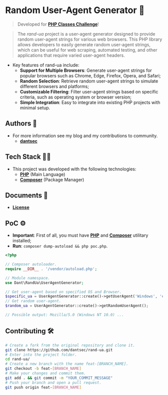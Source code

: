 # Random User-Agent Generator 🤖

> Developed for [**PHP Classes Challenge**](https://www.phpclasses.org/blog/post/372-How-to-Win-a-Big-PHP-ElePHPant-Plush-Mascott-Every-Month-and-Innovation-Award-Certificates.html)!

> The _rand-ua_ project is a user-agent generator designed to provide random user-agent strings for various web browsers. This PHP library allows developers to easily generate random user-agent strings, which can be useful for web scraping, automated testing, and other applications that require varied user-agent headers.

- Key features of rand-ua include:
  - **Support for Multiple Browsers**: Generate user-agent strings for popular browsers such as Chrome, Edge, Firefox, Opera, and Safari;
  - **Random Selection**: Retrieve random user-agent strings to simulate different browsers and platforms;
  - **Customizable Filtering**: Filter user-agent strings based on specific criteria, such as operating system or browser version;
  - **Simple Integration**: Easy to integrate into existing PHP projects with minimal setup.

## Authors 👥

- For more information see my blog and my contributions to community.
  - [**dantsec**](https://www.github.com/dantsec)

## Tech Stack 🧑‍💻

- This project was developed with the following technologies:
  - [**PHP**](https://www.php.net/) (Main Language)
  - [**Composer**](https://getcomposer.org/) (Package Manager)

## Documents 📂

- [**License**](./LICENSE)

## PoC ⚙️

- **Important**: First of all, you must have [**PHP**](https://www.php.net/) and [**Composer**](https://getcomposer.org/) utilitary installed; 
- **Run**: `composer dump-autoload && php poc.php`.

```php
<?php

// Composer autoloader.
require __DIR__ . '/vendor/autoload.php';

// Module namespace.
use Dant\RandUa\UserAgentGenerator;

// Get user-agent based on specified OS and Browser.
$specific_ua = UserAgentGenerator::create()->getUserAgent('Windows', 'edge');
// Get random user-agent.
$random_ua = UserAgentGenerator::create()->getRandomUserAgent();

// Possible output: Mozilla/5.0 (Windows NT 10.0) ...
```

## Contributing 🛠️

```bash
# Create a fork from the original repository and clone it.
git clone https://github.com/dantsec/rand-ua.git
# Enter into the project folder.
cd rand-ua/
# Create a new branch with the name feat-[BRANCH_NAME].
git checkout -b feat-[BRANCH_NAME]
# Make your changes and commit them.
git add . && git commit -m "YOUR_COMMIT_MESSAGE"
# Push your branch and open a pull request.
git push origin feat-[BRANCH_NAME]
```
